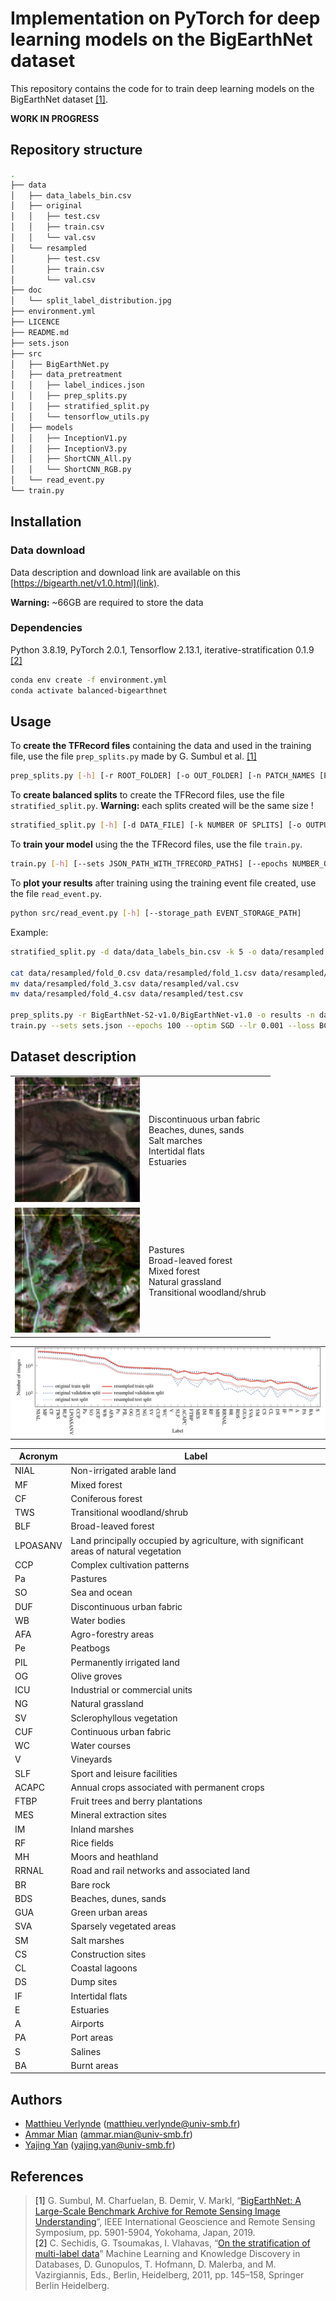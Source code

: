 # Implementation on PyTorch for deep learning models on the BigEarthNet dataset

This repository contains the code for to train deep learning models on the BigEarthNet dataset [[1]](#1).

**WORK IN PROGRESS**

## Repository structure

```bash
.
├── data
│   ├── data_labels_bin.csv
│   ├── original
│   │   ├── test.csv
│   │   ├── train.csv
│   │   └── val.csv
│   └── resampled
│       ├── test.csv
│       ├── train.csv
│       └── val.csv
├── doc
│   └── split_label_distribution.jpg
├── environment.yml
├── LICENCE
├── README.md
├── sets.json
├── src
│   ├── BigEarthNet.py
│   ├── data_pretreatment
│   │   ├── label_indices.json
│   │   ├── prep_splits.py
│   │   ├── stratified_split.py
│   │   └── tensorflow_utils.py
│   ├── models
│   │   ├── InceptionV1.py
│   │   ├── InceptionV3.py
│   │   ├── ShortCNN_All.py
│   │   └── ShortCNN_RGB.py
│   └── read_event.py
└── train.py
```

## Installation

### Data download
Data description and download link are available on this [https://bigearth.net/v1.0.html](link).

**Warning:** ~66GB are required to store the data

### Dependencies

Python 3.8.19, PyTorch 2.0.1, Tensorflow 2.13.1, iterative-stratification 0.1.9 [[2]](#2)
```bash
conda env create -f environment.yml
conda activate balanced-bigearthnet
```

## Usage

To **create the TFRecord files** containing the data and used in the training file, use the file `prep_splits.py` made by G. Sumbul et al. [[1]](#1)
```bash
prep_splits.py [-h] [-r ROOT_FOLDER] [-o OUT_FOLDER] [-n PATCH_NAMES [PATCH_NAMES ...]]
```

To **create balanced splits** to create the TFRecord files, use the file `stratified_split.py`. 
**Warning:** each splits created will be the same size ! 
```bash
stratified_split.py [-h] [-d DATA_FILE] [-k NUMBER OF SPLITS] [-o OUTPUT_FOLDER] [-r ROOT_FOLDER] [-tf]
```

To **train your model** using the the TFRecord files, use the file `train.py`.
```bash
train.py [-h] [--sets JSON_PATH_WITH_TFRECORD_PATHS] [--epochs NUMBER_OF_EPOCHS] [--optim OPTIIMIZER_USED] [--lr FLOAT_LEARNING_RATE] [--loss LOSS_FUNCTION] [--batch BATCH_SIZE] [--finetune FINETUNING_LEVEL] [--seed RANDOM_SEED] [--storage_path EVENT_STORAGE_PATH] [--count] [--rgb]
```

To **plot your results** after training using the training event file created, use the file `read_event.py`.
```bash
python src/read_event.py [-h] [--storage_path EVENT_STORAGE_PATH]
```

Example:
```bash
stratified_split.py -d data/data_labels_bin.csv -k 5 -o data/resampled -r BigEarthNet-S2-v1.0/BigEarthNet-v1.0

cat data/resampled/fold_0.csv data/resampled/fold_1.csv data/resampled/fold_2.csv > data/resampled/train.csv
mv data/resampled/fold_3.csv data/resampled/val.csv
mv data/resampled/fold_4.csv data/resampled/test.csv

prep_splits.py -r BigEarthNet-S2-v1.0/BigEarthNet-v1.0 -o results -n data/resampled/train.csv data/resampled/val.csv data/resampled/test.csv
train.py --sets sets.json --epochs 100 --optim SGD --lr 0.001 --loss BCEWithLogits --batch 300 --finetune 0 --seed 1 --storage_path results --count --rgb
```

## Dataset description

<table>
  <tr>
    <td><img src="doc/ex_bigen_1.png" width="200" /></td>
    <td>Discontinuous urban fabric <br> Beaches, dunes, sands <br> Salt marches <br> Intertidal flats <br> Estuaries</td>
  </tr>
  <tr>
    <td><img src="doc/ex_bigen_2.png" width="200" /></td>
    <td>Pastures <br> Broad-leaved forest <br> Mixed forest <br> Natural grassland <br> Transitional woodland/shrub</td>
  </tr>
 </table>

 <table style="background-color:#FFFFFF;">
  <tr>
    <td><img src="./doc/split_label_distribution.jpg" /></td>
  </tr>
</table>

| Acronym  | Label |
|----------|-------|
| NIAL     | Non-irrigated arable land |
| MF       | Mixed forest |
| CF       | Coniferous forest |
| TWS      | Transitional woodland/shrub |
| BLF      | Broad-leaved forest |
| LPOASANV | Land principally occupied by agriculture, with significant areas of natural vegetation |
| CCP      | Complex cultivation patterns |
| Pa       | Pastures |
| SO       | Sea and ocean |
| DUF      | Discontinuous urban fabric |
| WB       | Water bodies |
| AFA      | Agro-forestry areas |
| Pe       | Peatbogs |
| PIL      | Permanently irrigated land |
| OG       | Olive groves |
| ICU      | Industrial or commercial units |
| NG       | Natural grassland |
| SV       | Sclerophyllous vegetation |
| CUF      | Continuous urban fabric |
| WC       | Water courses |
| V        | Vineyards |
| SLF      | Sport and leisure facilities |
| ACAPC    | Annual crops associated with permanent crops |
| FTBP     | Fruit trees and berry plantations |
| MES      | Mineral extraction sites |
| IM       | Inland marshes |
| RF       | Rice fields |
| MH       | Moors and heathland |
| RRNAL    | Road and rail networks and associated land |
| BR       | Bare rock |
| BDS      | Beaches, dunes, sands |
| GUA      | Green urban areas |
| SVA      | Sparsely vegetated areas |
| SM       | Salt marshes |
| CS       | Construction sites |
| CL       | Coastal lagoons |
| DS       | Dump sites |
| IF       | Intertidal flats |
| E        | Estuaries |
| A        | Airports |
| PA       | Port areas |
| S        | Salines |
| BA       | Burnt areas |

## Authors

* [Matthieu Verlynde](https://github.com/MattVerlynde) ([matthieu.verlynde@univ-smb.fr](mailto:matthieu.verlynde@univ-smb.fr))
* [Ammar Mian](https://ammarmian.github.io/) ([ammar.mian@univ-smb.fr](mailto:ammar.mian@univ-smb.fr))
* [Yajing Yan](https://www.univ-smb.fr/listic/en/presentation_listic/membres/enseignants-chercheurs/yajing-yan-fr/) ([yajing.yan@univ-smb.fr](mailto:yajing.yan@univ-smb.fr))

## References
>  <a id="1">[1]</a>  G. Sumbul, M. Charfuelan, B. Demir, V. Markl, “[BigEarthNet: A Large-Scale Benchmark Archive for Remote Sensing Image Understanding](https://bigearth.net/static/documents/BigEarthNet_IGARSS_2019.pdf)”, IEEE International Geoscience and Remote Sensing Symposium, pp. 5901-5904, Yokohama, Japan, 2019.<br>
>  <a id="2">[2]</a>  C. Sechidis, G. Tsoumakas, I. Vlahavas, “[On the stratification of multi-label data](https://link.springer.com/chapter/10.1007/978-3-642-23808-6_10)” Machine Learning and Knowledge Discovery in Databases, D. Gunopulos, T. Hofmann, D. Malerba, and M. Vazirgiannis, Eds., Berlin, Heidelberg, 2011, pp. 145–158, Springer Berlin Heidelberg.